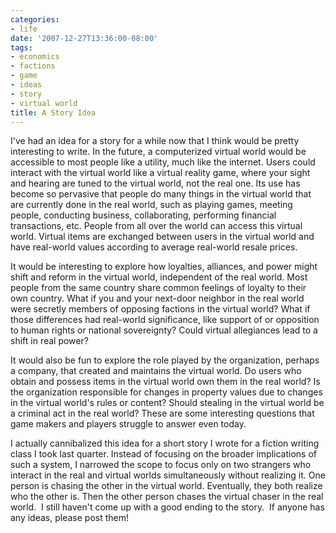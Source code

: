 ```yaml
---
categories:
- life
date: '2007-12-27T13:36:00-08:00'
tags:
- economics
- factions
- game
- ideas
- story
- virtual world
title: A Story Idea
---
```


I've had an idea for a story for a while now that I think would be pretty interesting to write. In the future, a computerized virtual world would be accessible to most people like a utility, much like the internet. Users could interact with the virtual world like a virtual reality game, where your sight and hearing are tuned to the virtual world, not the real one. Its use has become so pervasive that people do many things in the virtual world that are currently done in the real world, such as playing games, meeting people, conducting business, collaborating, performing financial transactions, etc. People from all over the world can access this virtual world. Virtual items are exchanged between users in the virtual world and have real-world values according to average real-world resale prices.

It would be interesting to explore how loyalties, alliances, and power might shift and reform in the virtual world, independent of the real world. Most people from the same country share common feelings of loyalty to their own country. What if you and your next-door neighbor in the real world were secretly members of opposing factions in the virtual world? What if those differences had real-world significance, like support of or opposition to human rights or national sovereignty? Could virtual allegiances lead to a shift in real power?

It would also be fun to explore the role played by the organization, perhaps a company, that created and maintains the virtual world. Do users who obtain and possess items in the virtual world own them in the real world? Is the organization responsible for changes in property values due to changes in the virtual world's rules or content? Should stealing in the virtual world be a criminal act in the real world? These are some interesting questions that game makers and players struggle to answer even today.

I actually cannibalized this idea for a short story I wrote for a fiction writing class I took last quarter. Instead of focusing on the broader implications of such a system, I narrowed the scope to focus only on two strangers who interact in the real and virtual worlds simultaneously without realizing it. One person is chasing the other in the virtual world. Eventually, they both realize who the other is. Then the other person chases the virtual chaser in the real world.  I still haven't come up with a good ending to the story.  If anyone has any ideas, please post them!
